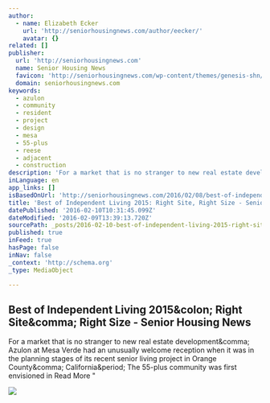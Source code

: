 ```yaml
---
author:
  - name: Elizabeth Ecker
    url: 'http://seniorhousingnews.com/author/eecker/'
    avatar: {}
related: []
publisher:
  url: 'http://seniorhousingnews.com'
  name: Senior Housing News
  favicon: 'http://seniorhousingnews.com/wp-content/themes/genesis-shn/images/favicon.ico'
  domain: seniorhousingnews.com
keywords:
  - azulon
  - community
  - resident
  - project
  - design
  - mesa
  - 55-plus
  - reese
  - adjacent
  - construction
description: 'For a market that is no stranger to new real estate development, Azulon at Mesa Verde had an unusually welcome reception when it was in the planning stages of its recent senior living project in Orange County, California. The 55-plus community was first envisioned in Read More "'
inLanguage: en
app_links: []
isBasedOnUrl: 'http://seniorhousingnews.com/2016/02/08/best-of-independent-living-2015-right-site-right-size/?_hsenc=p2ANqtz-_dHM8Va1pfdkU6SYHzziR06X-XD8rnF8DxZ6nkGz_rr9GNmOcrqjmbDdEj5_n48gDaiYsYxYUYyYq8lbOrjkyM6_K6m9plmtdwCQEQvqZshYXxvAM&_hsmi=26041223'
title: 'Best of Independent Living 2015: Right Site, Right Size - Senior Housing News'
datePublished: '2016-02-10T10:31:45.099Z'
dateModified: '2016-02-09T13:39:13.720Z'
sourcePath: _posts/2016-02-10-best-of-independent-living-2015-right-site-right-size-se.md
published: true
inFeed: true
hasPage: false
inNav: false
_context: 'http://schema.org'
_type: MediaObject

---
```

<article style=""><h1>Best of Independent Living 2015&amp;colon; Right Site&amp;comma; Right Size - Senior Housing News</h1><p>For a market that is no stranger to new real estate development&amp;comma; Azulon at Mesa Verde had an unusually welcome reception when it was in the planning stages of its recent senior living project in Orange County&amp;comma; California&amp;period; The 55-plus community was first envisioned in Read More "</p><img src="http://seniorhousingnews.com/wp-content/uploads/2016/02/unspecified-8.jpg" /></article>